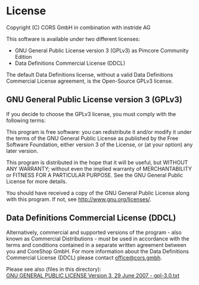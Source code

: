 # License
Copyright (C) CORS GmbH in combination with instride AG

This software is available under two different licenses:
* GNU General Public License version 3 (GPLv3) as Pimcore Community Edition
* Data Definitions Commercial License (DDCL)

The default Data Definitions license, without a valid Data Definitions Commercial License agreement, is the Open-Source GPLv3 license.

## GNU General Public License version 3 (GPLv3)
If you decide to choose the GPLv3 license, you must comply with the following terms:

This program is free software: you can redistribute it and/or modify
it under the terms of the GNU General Public License as published by
the Free Software Foundation, either version 3 of the License, or
(at your option) any later version.

This program is distributed in the hope that it will be useful,
but WITHOUT ANY WARRANTY; without even the implied warranty of
MERCHANTABILITY or FITNESS FOR A PARTICULAR PURPOSE.  See the
GNU General Public License for more details.

You should have received a copy of the GNU General Public License
along with this program.  If not, see <http://www.gnu.org/licenses/>.

## Data Definitions Commercial License (DDCL)
Alternatively, commercial and supported versions of the program - also known as
Commercial Distributions - must be used in accordance with the terms and conditions
contained in a separate written agreement between you and CoreShop GmbH.
For more information about the Data Definitions Commercial License (DDCL) please contact office@cors.gmbh.


Please see also (files in this directory):  
[GNU GENERAL PUBLIC LICENSE Version 3, 29 June 2007 - gpl-3.0.txt](gpl-3.0.txt)  